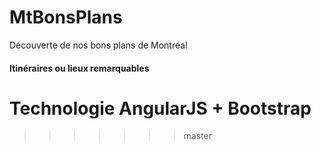 MtBonsPlans
===========
Découverte de nos bons plans de Montréal
#### Itinéraires ou lieux remarquables
Technologie AngularJS + Bootstrap
=======
>>>>>>> master
